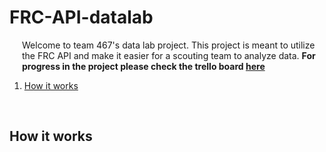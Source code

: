 

<h1> FRC-API-datalab </h1>
 <p style="margin-left: 20px">Welcome to team 467's data lab project. This project is meant to utilize the FRC API and make it easier for a scouting team to analyze data.
 <b>For progress in the project please check the trello board
  <a href="https://trello.com/b/i3jLi3bb" target="blank">here</a>
  </b>
  </p>
  
  <ol>
  <li href="mode"><a href="mode">How it works</a></li>
 </ol>
 </br>
 
 <h2 name="mode">How it works </h2>